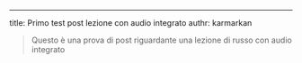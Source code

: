 ---
  title: Primo test post lezione con audio integrato
  authr: karmarkan

  > Questo è una prova di post riguardante una lezione di russo con audio integrato
